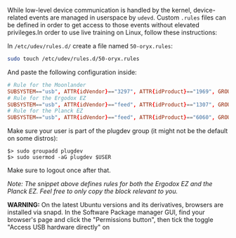While low-level device communication is handled by the kernel, device-related events are managed in userspace by `udevd`. Custom `.rules` files can be defined in order to get access to those events without elevated privileges.In order to use live training on Linux, follow these instructions: 

In `/etc/udev/rules.d/` create a file named `50-oryx.rules`:
```bash
sudo touch /etc/udev/rules.d/50-oryx.rules
```

And paste the following configuration inside:

```conf
# Rule for the Moonlander
SUBSYSTEM=="usb", ATTR{idVendor}=="3297", ATTR{idProduct}=="1969", GROUP="plugdev"
# Rule for the Ergodox EZ
SUBSYSTEM=="usb", ATTR{idVendor}=="feed", ATTR{idProduct}=="1307", GROUP="plugdev"
# Rule for the Planck EZ
SUBSYSTEM=="usb", ATTR{idVendor}=="feed", ATTR{idProduct}=="6060", GROUP="plugdev"
```
Make sure your user is part of the plugdev group (it might not be the default on some distros):

```
$> sudo groupadd plugdev
$> sudo usermod -aG plugdev $USER
```
Make sure to logout once after that.

_Note: The snippet above defines rules for both the Ergodox EZ and the Planck EZ. Feel free to only copy the block relevant to you._

**WARNING:** On the latest Ubuntu versions and its derivatives, browsers are installed via snapd. In the Software Package manager GUI, find your browser's page and click the "Permissions button", then tick the toggle "Access USB hardware directly" on
